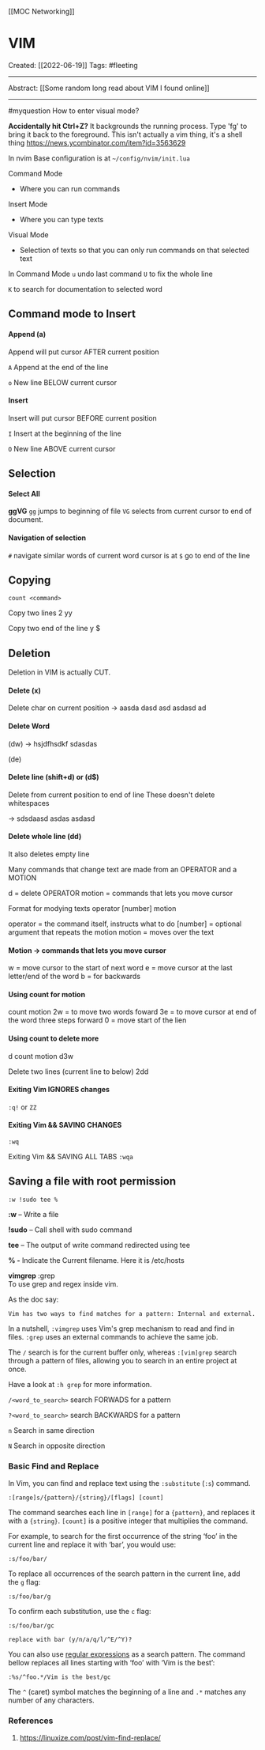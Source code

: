 [[MOC Networking]]

# VIM
Created:  [[2022-06-19]]
Tags: #fleeting 

---
Abstract:
[[Some random long read about VIM I found online]]

---
#myquestion How to enter visual mode?



**Accidentally hit Ctrl+Z?**
It backgrounds the running process. Type 'fg' to bring it back to the foreground. This isn't actually a vim thing, it's a shell thing
https://news.ycombinator.com/item?id=3563629

In nvim
Base configuration is at `~/config/nvim/init.lua`



Command Mode
- Where you can run commands

Insert Mode
- Where you can type texts

Visual Mode
- Selection of texts so that you can only run commands on that selected text



In Command Mode
`u` undo last command
`U` to fix the whole line 


`K` to search for documentation to selected word


## Command mode to Insert

#### Append (a) 
Append will put cursor AFTER current position

`A`       Append at the end of the line

`o`       New line BELOW current cursor  

#### Insert
Insert will put cursor BEFORE current position

`I`       Insert at the beginning of the line

`O`       New line ABOVE current cursor 

## Selection
#### Select All
**ggVG**
`gg` jumps to beginning of file
`VG` selects from current cursor to end of document.

#### Navigation of selection
`#` navigate similar words of current word cursor is at
`$` go to end of the line

## Copying
`count <command>`

Copy two lines
2 yy


Copy two end of the line
y $

## Deletion
Deletion in VIM is actually CUT. 
#### Delete (x)
Delete char on current position
-> aasda dasd asd asdasd ad

#### Delete Word
(dw)
->  hsjdfhsdkf sdasdas

(de)


#### Delete line (shift+d) or (d$)
Delete from current position to end of line
These doesn't delete whitespaces

-> sdsdaasd asdas asdasd

 

#### Delete whole line (dd) 
It also deletes empty line



Many commands that change text 
are made from an OPERATOR and a MOTION 

d = delete OPERATOR
motion = commands that lets you move cursor

Format for modying texts
operator [number] motion

operator = the command itself, instructs what to do
[number] = optional argument that repeats the motion
motion = moves over the text


#### Motion -> commands that lets you move cursor
w = move cursor to the start of next word
e = move cursor at the last letter/end of the word
b = for backwards


#### Using count for motion 
count  motion
2w = to move two words foward
3e = to move cursor at end of the word three steps forward
0 = move start of the lien

#### Using count to delete more
d  count  motion
d3w

Delete two lines (current line to below)
2dd


#### Exiting Vim IGNORES changes 
`:q!`  or `ZZ`

#### Exiting Vim && SAVING CHANGES
`:wq`

Exiting Vim && SAVING ALL TABS
`:wqa`


## Saving a file with root permission
```
:w !sudo tee %
```

**:w** – Write a file

**!sudo** – Call shell with sudo command

**tee** – The output of write command redirected using tee

**% -** Indicate the Current filename. Here it is /etc/hosts



**vimgrep**
:grep  
To use grep and regex inside vim. 


As the doc say:
```
Vim has two ways to find matches for a pattern: Internal and external.
```

In a nutshell, `:vimgrep` uses Vim's grep mechanism to read and find in files. `:grep` uses an external commands to achieve the same job.

The `/` search is for the current buffer only, whereas `:[vim]grep` search through a pattern of files, allowing you to search in an entire project at once.

Have a look at `:h grep` for more information.

`/<word_to_search>`    search FORWADS for a pattern

`?<word_to_search>`   search BACKWARDS for a pattern

`n`               Search in same direction

`N`               Search in opposite direction


### Basic Find and Replace

In Vim, you can find and replace text using the `:substitute` (`:s`) command.
```vi
:[range]s/{pattern}/{string}/[flags] [count]
```

The command searches each line in `[range]` for a `{pattern}`, and replaces it with a `{string}`. `[count]` is a positive integer that multiplies the command.

For example, to search for the first occurrence of the string ‘foo’ in the current line and replace it with ‘bar’, you would use:
```vi
:s/foo/bar/
```

To replace all occurrences of the search pattern in the current line, add the `g` flag:
```vi
:s/foo/bar/g
```

To confirm each substitution, use the `c` flag:

```vi
:s/foo/bar/gc
```

```output
replace with bar (y/n/a/q/l/^E/^Y)?
```


You can also use [regular expressions](https://linuxize.com/post/regular-expressions-in-grep/) as a search pattern. The command bellow replaces all lines starting with ‘foo’ with ‘Vim is the best’:

```output
:%s/^foo.*/Vim is the best/gc
```

The `^` (caret) symbol matches the beginning of a line and `.*` matches any number of any characters.



### References
1. https://linuxize.com/post/vim-find-replace/